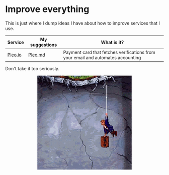 # Improve everything

This is just where I dump ideas I have about how to improve services that I use.

| Service                    | My suggestions          | What is it?                                                                      |
| -------------------------- | ----------------------- | -------------------------------------------------------------------------------- |
| [Pleo.io](https://pleo.io) | [Pleo.md](Pleo/Pleo.md) | Payment card that fetches verifications from your email and automates accounting |

Don't take it too seriously.

<p align="center">
<img src="https://github.com/fabianmossberg/fabianmossberg/blob/main/monkeyisland.gif?raw=true">
</p>